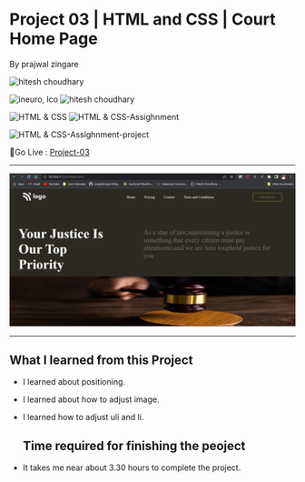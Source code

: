 # Project 03 | HTML and CSS | Court Home Page

By prajwal zingare

![hitesh choudhary](https://img.shields.io/badge/Prajwal--Zingare-JS--Devloper-green)

![ineuro, lco](https://img.shields.io/badge/iNeuron-LCO-green)
![hitesh choudhary](https://img.shields.io/badge/Hitesh--Choudhary-JS--bootcamp-red)

![HTML & CSS](https://img.shields.io/badge/HTML-CSS-orange)
![HTML & CSS-Assighnment](https://img.shields.io/badge/HTML--CSS-Assighnment-orange)


![HTML & CSS-Assighnment-project](https://img.shields.io/badge/HTML--CSS-Project--03-orange)



🔗Go Live : [Project-03](https://project03-ineuron.netlify.app/)

---

![myproject](./assets/Screenshot%20(24).png)

---
## What I learned from this Project
  - I learned about positioning.
  - I  learned about how to adjust image.
  
 - I learned how to adjust uli and li.
 
   ## Time required for finishing the peoject
  - It takes me near about 3.30 hours to complete the project.